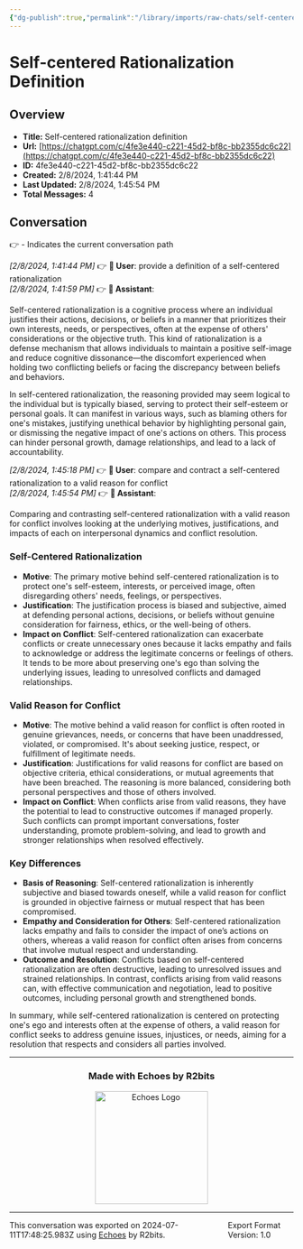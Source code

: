 ```yaml
---
{"dg-publish":true,"permalink":"/library/imports/raw-chats/self-centered-rationalization-definition/"}
---
```


# Self-centered Rationalization Definition

## Overview
- **Title:** Self-centered rationalization definition
- **Url:** [https://chatgpt.com/c/4fe3e440-c221-45d2-bf8c-bb2355dc6c22](https://chatgpt.com/c/4fe3e440-c221-45d2-bf8c-bb2355dc6c22)
- **ID:** 4fe3e440-c221-45d2-bf8c-bb2355dc6c22
- **Created:** 2/8/2024, 1:41:44 PM
- **Last Updated:** 2/8/2024, 1:45:54 PM
- **Total Messages:** 4

## Conversation
👉 - Indicates the current conversation path

<i>[2/8/2024, 1:41:44 PM]</i> 👉 <b>👤 User</b>: provide a definition of a self-centered rationalization<br>
<i>[2/8/2024, 1:41:59 PM]</i> 👉 <b>🤖 Assistant</b>: 

Self-centered rationalization is a cognitive process where an individual justifies their actions, decisions, or beliefs in a manner that prioritizes their own interests, needs, or perspectives, often at the expense of others' considerations or the objective truth. This kind of rationalization is a defense mechanism that allows individuals to maintain a positive self-image and reduce cognitive dissonance—the discomfort experienced when holding two conflicting beliefs or facing the discrepancy between beliefs and behaviors.

In self-centered rationalization, the reasoning provided may seem logical to the individual but is typically biased, serving to protect their self-esteem or personal goals. It can manifest in various ways, such as blaming others for one's mistakes, justifying unethical behavior by highlighting personal gain, or dismissing the negative impact of one's actions on others. This process can hinder personal growth, damage relationships, and lead to a lack of accountability.<br>

<i>[2/8/2024, 1:45:18 PM]</i> 👉 <b>👤 User</b>: compare and contract a self-centered rationalization to a valid reason for conflict<br>
<i>[2/8/2024, 1:45:54 PM]</i> 👉 <b>🤖 Assistant</b>: 

Comparing and contrasting self-centered rationalization with a valid reason for conflict involves looking at the underlying motives, justifications, and impacts of each on interpersonal dynamics and conflict resolution.

### Self-Centered Rationalization

- **Motive**: The primary motive behind self-centered rationalization is to protect one's self-esteem, interests, or perceived image, often disregarding others' needs, feelings, or perspectives.
- **Justification**: The justification process is biased and subjective, aimed at defending personal actions, decisions, or beliefs without genuine consideration for fairness, ethics, or the well-being of others.
- **Impact on Conflict**: Self-centered rationalization can exacerbate conflicts or create unnecessary ones because it lacks empathy and fails to acknowledge or address the legitimate concerns or feelings of others. It tends to be more about preserving one's ego than solving the underlying issues, leading to unresolved conflicts and damaged relationships.

### Valid Reason for Conflict

- **Motive**: The motive behind a valid reason for conflict is often rooted in genuine grievances, needs, or concerns that have been unaddressed, violated, or compromised. It's about seeking justice, respect, or fulfillment of legitimate needs.
- **Justification**: Justifications for valid reasons for conflict are based on objective criteria, ethical considerations, or mutual agreements that have been breached. The reasoning is more balanced, considering both personal perspectives and those of others involved.
- **Impact on Conflict**: When conflicts arise from valid reasons, they have the potential to lead to constructive outcomes if managed properly. Such conflicts can prompt important conversations, foster understanding, promote problem-solving, and lead to growth and stronger relationships when resolved effectively.

### Key Differences

- **Basis of Reasoning**: Self-centered rationalization is inherently subjective and biased towards oneself, while a valid reason for conflict is grounded in objective fairness or mutual respect that has been compromised.
- **Empathy and Consideration for Others**: Self-centered rationalization lacks empathy and fails to consider the impact of one’s actions on others, whereas a valid reason for conflict often arises from concerns that involve mutual respect and understanding.
- **Outcome and Resolution**: Conflicts based on self-centered rationalization are often destructive, leading to unresolved issues and strained relationships. In contrast, conflicts arising from valid reasons can, with effective communication and negotiation, lead to positive outcomes, including personal growth and strengthened bonds.

In summary, while self-centered rationalization is centered on protecting one's ego and interests often at the expense of others, a valid reason for conflict seeks to address genuine issues, injustices, or needs, aiming for a resolution that respects and considers all parties involved.<br>

---

<div align="center">

### Made with Echoes by R2bits

<a href="https://echoes.r2bits.com">
  <img src="https://images.squarespace-cdn.com/content/v1/6493af4741c13939d335f0b8/18b27467-2da2-43b7-8d44-234bccf4f462/MINI_ECHOES_LOGO_NORMAL_WHITE_TEXT_SMALL-05-14+%281%29.png?format=300w" alt="Echoes Logo" width="200"/>
</a>

</div>

---

<div style="display: flex; justify-content: space-between;">
  <span>This conversation was exported on 2024-07-11T17:48:25.983Z using <a href="https://echoes.r2bits.com">Echoes</a> by R2bits.</span>
  <span>Export Format Version: 1.0</span>
</div>

